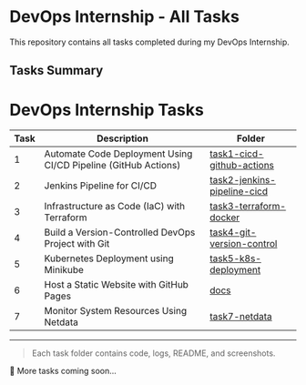 # DevOps Internship - All Tasks

This repository contains all tasks completed during my DevOps Internship.

## Tasks Summary
# DevOps Internship Tasks
| Task | Description | Folder |
|------|-------------|--------|
| 1 | Automate Code Deployment Using CI/CD Pipeline (GitHub Actions) | [task1-cicd-github-actions](./task1-cicd-github-actions/) |
| 2 | Jenkins Pipeline for CI/CD | [task2-jenkins-pipeline-cicd](./task2-jenkins-pipeline-cicd/) |
| 3 | Infrastructure as Code (IaC) with Terraform | [task3-terraform-docker](./task3-terraform-docker/) |
| 4 | Build a Version-Controlled DevOps Project with Git | [task4-git-version-control](./task4-git-version-control/) |
| 5 | Kubernetes Deployment using Minikube | [task5-k8s-deployment](./task5-k8s-deployment/) |
| 6 | Host a Static Website with GitHub Pages | [docs](./docs/) |
| 7 | Monitor System Resources Using Netdata | [task7-netdata](./task7-netdata/) |

---

> Each task folder contains code, logs, README, and screenshots.

🌟 More tasks coming soon...
